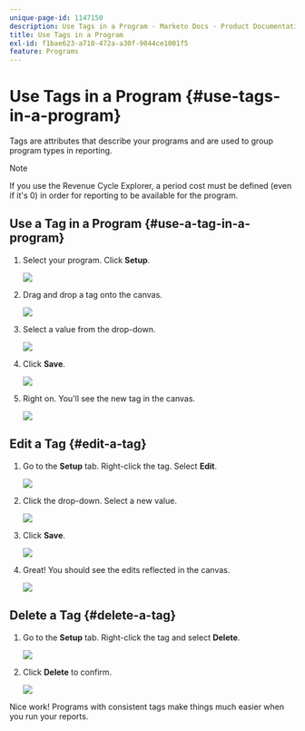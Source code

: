 ```yaml
---
unique-page-id: 1147150
description: Use Tags in a Program - Marketo Docs - Product Documentation
title: Use Tags in a Program
exl-id: f1bae623-a710-472a-a30f-9044ce1001f5
feature: Programs
---
```

# Use Tags in a Program {#use-tags-in-a-program}

Tags are attributes that describe your programs and are used to group program types in reporting.

>[!NOTE]
>
>If you use the Revenue Cycle Explorer, a period cost must be defined (even if it's 0) in order for reporting to be available for the program.

## Use a Tag in a Program {#use-a-tag-in-a-program}

1. Select your program. Click **Setup**.

   ![](assets/use-tags-in-a-program-1.png)

1. Drag and drop a tag onto the canvas.

   ![](assets/use-tags-in-a-program-2.png)

1. Select a value from the drop-down.

   ![](assets/use-tags-in-a-program-3.png)

1. Click **Save**.

   ![](assets/use-tags-in-a-program-4.png)

1. Right on. You'll see the new tag in the canvas.

   ![](assets/use-tags-in-a-program-5.png)

## Edit a Tag {#edit-a-tag}

1. Go to the **Setup** tab. Right-click the tag. Select **Edit**.

   ![](assets/use-tags-in-a-program-6.png)

1. Click the drop-down. Select a new value.

   ![](assets/use-tags-in-a-program-7.png)

1. Click **Save**.

   ![](assets/use-tags-in-a-program-8.png)

1. Great! You should see the edits reflected in the canvas.

   ![](assets/use-tags-in-a-program-9.png)

## Delete a Tag  {#delete-a-tag}

1. Go to the **Setup** tab. Right-click the tag and select **Delete**.

   ![](assets/use-tags-in-a-program-10.png)

1. Click **Delete** to confirm.

   ![](assets/use-tags-in-a-program-11.png)

Nice work! Programs with consistent tags make things much easier when you run your reports.
